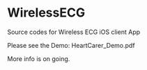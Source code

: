 # WirelessECG
Source codes for Wireless ECG iOS client App

Please see the Demo: HeartCarer_Demo.pdf

More info is on going.
